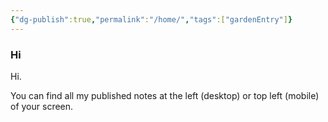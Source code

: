 ```yaml
---
{"dg-publish":true,"permalink":"/home/","tags":["gardenEntry"]}
---
```



### Hi

Hi.

You can find all my published notes at the left (desktop) or top left (mobile) of your screen.
